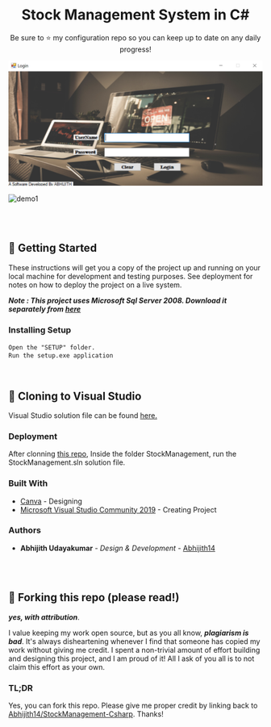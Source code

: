 <h1 align="center">
  Stock Management System in C#
</h1>
<p align="center">
  Be sure to ⭐ my configuration repo so you can keep up to date on any daily progress!
</p>

![demo](https://raw.githubusercontent.com/Abhijith14/StockManagement-Csharp/master/readme_assets/demo.png)  

![demo1](https://raw.githubusercontent.com/Abhijith14/StockManagement-Csharp/master/readme_assets/main.png)

<br>
<br>


## 📕 Getting Started

These instructions will get you a copy of the project up and running on your local machine for development and testing purposes. See deployment for notes on how to deploy the project on a live system.

_**Note : This project uses Microsoft Sql Server 2008. Download it separately from [here](https://www.microsoft.com/en-in/download/details.aspx?id=1695)**_

### Installing Setup


```
Open the "SETUP" folder.
Run the setup.exe application
```

<br>

## 🔧 Cloning to Visual Studio

Visual Studio solution file can be found [here.](https://github.com/Abhijith14/StockManagement-Csharp/tree/master/StockManagement)


### Deployment

After clonning [this repo](https://github.com/Abhijith14/StockManagement-Csharp.git), Inside the folder StockManagement, run the StockManagement.sln solution file.

### Built With

* [Canva](https://www.canva.com/) - Designing
* [Microsoft Visual Studio Community 2019](https://visualstudio.microsoft.com/downloads/) - Creating Project


### Authors

* **Abhijith Udayakumar** - *Design & Development* - [Abhijith14](https://github.com/Abhijith14)

<br>
<br>

## 🚨 Forking this repo (please read!)

_**yes, with attribution**_.

I value keeping my work open source, but as you all know, _**plagiarism is bad**_. It's always disheartening whenever I find that someone has copied my work without giving me credit. I spent a non-trivial amount of effort building and designing this project, and I am proud of it! All I ask of you all is to not claim this effort as your own.


### TL;DR

Yes, you can fork this repo. Please give me proper credit by linking back to [Abhijith14/StockManagement-Csharp](https://github.com/Abhijith14/StockManagement-Csharp). Thanks!
